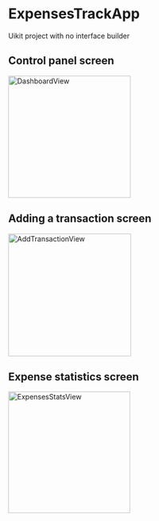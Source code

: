 # ExpensesTrackApp
Uikit project with no interface builder

<h2>Control panel screen</h2>
<img width="246" alt="DashboardView" src="https://user-images.githubusercontent.com/31934552/144060406-5a0e9a5f-393a-47e3-91a7-403162926274.png">

<h2>Adding a transaction screen</h2>
<img width="247" alt="AddTransactionView" src="https://user-images.githubusercontent.com/31934552/144060450-edd25c34-b74e-4d1f-b360-956930dbd786.png">


<h2>Expense statistics screen</h2>
<img width="245" alt="ExpensesStatsView" src="https://user-images.githubusercontent.com/31934552/144060443-b93640d5-bee1-48ad-ae4a-cfcd7f85bf82.png">

